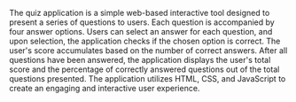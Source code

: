 The quiz application is a simple web-based interactive tool designed to present a series of questions to users. 
Each question is accompanied by four answer options. Users can select an answer for each question, and upon selection, the application checks if the chosen option is correct.
The user's score accumulates based on the number of correct answers. 
After all questions have been answered, the application displays the user's total score and the percentage of correctly answered questions out of the total questions presented. 
The application utilizes HTML, CSS, and JavaScript to create an engaging and interactive user experience.
